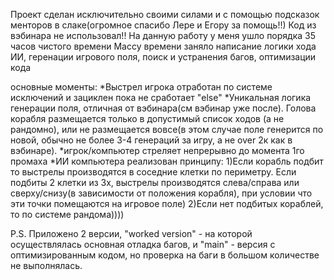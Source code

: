 Проект сделан исключительно своими силами и с помощью подсказок менторов в слаке(огромное спасибо  Лере и Егору за помощь!!)
Код из вэбинара не использовал!! На данную работу у меня ушло порядка 35 часов чистого времени
Массу времени заняло написание логики хода ИИ, геренации игрового поля, поиск и устранения багов,  оптимизации кода

основные моменты:
*Выстрел игрока отработан по системе исключений и зациклен пока не сработает "else"
*Уникальная логика генерации поля, отличная от вэбинара(см вэбинар уже после). Голова корабля размещается только в допустимый список ходов (а не рандомно), или не размещается вовсе(в этом случае поле генерится по новой, обычно не более 3-4 генераций за игру, а не over 2к как в вэбинаре).
*игрок/компьютер стреляет непрерывно до момента 1го промаха
*ИИ компьютера реализован принципу:
1)Если корабль подбит то выстрелы производятся в соседние клетки по периметру. Если подбиты 2 клетки из 3х, выстрелы производятся слева/справа или сверху/снизу(в зависимости от положения корабля), при условии что эти точки помещаются на игровое поле)
2)Если нет подбитых кораблей, то по системе рандома))))


P.S. Приложено 2 версии, "worked version" - на которой осуществлялась основная отладка багов, и "main" - версия с оптимизированным кодом, но проверка на баги в большом количестве не выполнялась.
